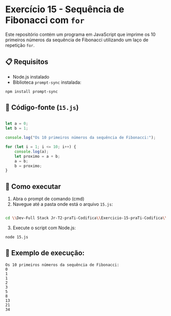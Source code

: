 
# Exercício 15 - Sequência de Fibonacci com `for`

Este repositório contém um programa em JavaScript que imprime os 10 primeiros números da sequência de Fibonacci utilizando um laço de repetição `for`.

## 📋 Requisitos

- Node.js instalado  
- Biblioteca `prompt-sync` instalada:
```bash
npm install prompt-sync
```

## 📄 Código-fonte (`15.js`)
```javascript

let a = 0;
let b = 1;

console.log("Os 10 primeiros números da sequência de Fibonacci:");

for (let i = 1; i <= 10; i++) {
    console.log(a);
    let proximo = a + b;
    a = b;
    b = proximo;
}

```

## 🚀 Como executar

1. Abra o prompt de comando (cmd)
2. Navegue até a pasta onde está o arquivo `15.js`:
```bash

cd \\Dev-Full Stack Jr-T2-praTi-Codifica\\Exercicio-15-praTi-Codifica\\15-Exercicio-Fibonacci

```
3. Execute o script com Node.js:
```bash
node 15.js
```

## 📌 Exemplo de execução:

```
Os 10 primeiros números da sequência de Fibonacci:
0
1
1
2
3
5
8
13
21
34

```
